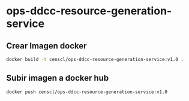 # ops-ddcc-resource-generation-service

## Crear Imagen docker

```bash
docker build -t censcl/ops-ddcc-resource-generation-service:v1.0 .
```

## Subir imagen a docker hub

```bash
docker push censcl/ops-ddcc-resource-generation-service:v1.0
```